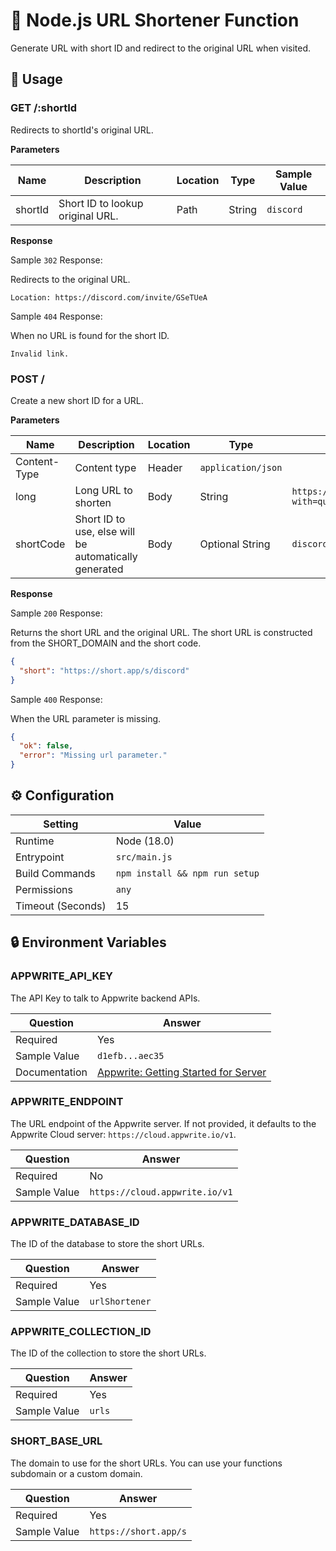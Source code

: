 # 🔗 Node.js URL Shortener Function

Generate URL with short ID and redirect to the original URL when visited.

## 🧰 Usage

### GET /:shortId

Redirects to shortId's original URL.

**Parameters**

| Name    | Description                      | Location | Type   | Sample Value |
| ------- | -------------------------------- | -------- | ------ | ------------ |
| shortId | Short ID to lookup original URL. | Path     | String | `discord`    |

**Response**

Sample `302` Response:

Redirects to the original URL.

```text
Location: https://discord.com/invite/GSeTUeA
```

Sample `404` Response:

When no URL is found for the short ID.

```text
Invalid link.
```

### POST /

Create a new short ID for a URL.

**Parameters**

| Name         | Description                                           | Location | Type               | Sample Value                                                   |
| ------------ | ----------------------------------------------------- | -------- | ------------------ | -------------------------------------------------------------- |
| Content-Type | Content type                                          | Header   | `application/json` |
| long         | Long URL to shorten                                   | Body     | String             | `https://mywebapp.com/pages/hugelongurl?with=query&params=123` |
| shortCode    | Short ID to use, else will be automatically generated | Body     | Optional String    | `discord`                                                      |

**Response**

Sample `200` Response:

Returns the short URL and the original URL. The short URL is constructed from the SHORT_DOMAIN and the short code.

```json
{
  "short": "https://short.app/s/discord"
}
```

Sample `400` Response:

When the URL parameter is missing.

```json
{
  "ok": false,
  "error": "Missing url parameter."
}
```

## ⚙️ Configuration

| Setting           | Value                          |
| ----------------- | ------------------------------ |
| Runtime           | Node (18.0)                    |
| Entrypoint        | `src/main.js`                  |
| Build Commands    | `npm install && npm run setup` |
| Permissions       | `any`                          |
| Timeout (Seconds) | 15                             |

## 🔒 Environment Variables

### APPWRITE_API_KEY

The API Key to talk to Appwrite backend APIs.

| Question      | Answer                                                                                      |
| ------------- | ------------------------------------------------------------------------------------------- |
| Required      | Yes                                                                                         |
| Sample Value  | `d1efb...aec35`                                                                             |
| Documentation | [Appwrite: Getting Started for Server](https://appwrite.io/docs/advanced/platform/api-keys) |

### APPWRITE_ENDPOINT

The URL endpoint of the Appwrite server. If not provided, it defaults to the Appwrite Cloud server: `https://cloud.appwrite.io/v1`.

| Question     | Answer                         |
| ------------ | ------------------------------ |
| Required     | No                             |
| Sample Value | `https://cloud.appwrite.io/v1` |

### APPWRITE_DATABASE_ID

The ID of the database to store the short URLs.

| Question     | Answer         |
| ------------ | -------------- |
| Required     | Yes            |
| Sample Value | `urlShortener` |

### APPWRITE_COLLECTION_ID

The ID of the collection to store the short URLs.

| Question     | Answer |
| ------------ | ------ |
| Required     | Yes    |
| Sample Value | `urls` |

### SHORT_BASE_URL

The domain to use for the short URLs. You can use your functions subdomain or a custom domain.

| Question     | Answer                |
| ------------ | --------------------- |
| Required     | Yes                   |
| Sample Value | `https://short.app/s` |
